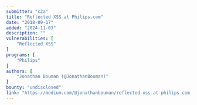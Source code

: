 ```yaml
---
submitter: "c2a"
title: "Reflected XSS at Philips.com"
date: "2018-09-17"
added: "2024-11-03"
description: ""
vulnerabilities: [
    "Reflected XSS"
]
programs: [
    "Philips"
]
authors: [
    "Jonathan Bouman (@JonathanBouman)"
]
bounty: "undisclosed"
link: "https://medium.com/@jonathanbouman/reflected-xss-at-philips-com-e48bf8f9cd3c"
---
```




